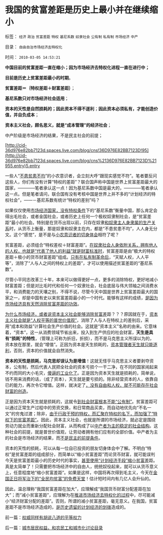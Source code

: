 # 我国的贫富差距是历史上最小并在继续缩小

标签： `经济` `政治` `贫富差距` `特权` `基尼系数` `奴隶社会` `公有制` `私有制` `市场经济` `中产` 

目录： `自由自治市场经济去特权化`

时间： `2010-03-05 14:53:21`

**中国目前的贫富差距一直在缩小；因为市场经济去特权化进程一直在进行中；**

**目前是历史上贫富差距最小的时期**。

**贫富差距＝｛特权差距＋财富差距｝**；

**基尼系数只对市场经济社会适用**；

**资本的天性是自然损耗的；因此资本不得不逐利**；**因此资本必须私有，才能创造价值，并自负成本**；

**资本主义社会，顾名思义，就是“成本管理”的经济社会**；

中产阶级是市场经济的结果，不是民主社会的前提；

[http://cid-36d976e82bb7123d.spaces.live.com/blog/cns!36D976E82BB7123D!95](http://cid-36d976e82bb7123d.spaces.live.com/blog/cns%2136D976E82BB7123D%21955.entry)5.entry

一些人“[不患贫患不均](../../../2009/2/7/“不患贫而患不均”是伪公平，是特权化，社会等级化.md)”的小农意识者，会立刻大呼“跟现实感觉不符”。笔者要反问这些人，你们有没有计算“特权的差距”？联合国声称中国是世界上贫富差距最大的国家，————笔者承认这一点！因为基尼系数中国是最大的，————笔者承认这一点。但是笔者请问，联合国有没有考核中国是世界上并不多的“计划经济的特权社会”，——－基尼系数有统计“特权的差别”吗？

如果仅仅使用[市场经济国家，没有特权条件](../../../2009/10/30/资本主义和公民主义，和社会特权.md)下的“基尼系数”衡量中国，那么肯定会得出毛社会，或者金国社会，或者历史上任何一个极权奴隶制社会，是“贫富差距”最小的社会。特别是在货币出现以前，只存在奴隶[和奴隶主人身隶属的生产关系](../../../2010/1/20/奴隶社会传统文化传承的三个因素.md)时，从货币上衡量，那是奴隶和奴隶主在内，都是“不患贫患不均”，人人身无分文。这个“感觉”，是不是与[小农意识者的切身体会](../../../2009/11/14/小农历史经济中形成的“一无所有”的小农意识.md)相符了呢？

贫富差距，必须组合“特权差权＋财富差距”。[在奴隶社会人身依附关系，拥有他人的人权，也就是“代表了他人的利益”就是财富标准时](../../../2009/12/8/奴隶社会中的财富衡量标准.md)，贫富差距是由“极大的特权差距＋极小的货币财富差距”组成。[只有在私有制革命后](http://blog.sina.com.cn/s/blog_5563a64d0100fr7q.html)，“天赋人权，人人平等”，消除了“人与人之间的特权上的差距”，才可以使用描述贫富差距的“基尼系数”。

尽管小平同志改革三十年，本来可以做得更好一点，更多的消除特权，更好地减小财富差距；但是对比毛时代和任何一个奴隶社会，社会底层与伟大领袖之间消费水平，和消费能力的天壤之别，不得不说，尽管今天中国是世界上贫富差距最大的国家之一，却是中国有史以来贫富差距最小的一个时代。能够有这样的成绩，[是因为市场经济具有天然消除贫富差距的功效](../../../2009/11/28/从工作福利消除贫富差距看公有制的低效率.md)。

[为什么市场经济，或者说资本主义社会能够消除贫富差](../../../2009/11/24/为什么市场经济能消除贫富差距.md)距？？？原因就在于，[资本主义社会就是“人权平等的普世价值观”](../../../2009/10/30/社会主义，资本主义和公民主义.md)，消除了人与人在特权上的差别后，采用“成本和效益”计算社会生产价值的社会。这就是“资本主义”名称的由来。它意味着，“资本”，这一从消费领域节省出来，投入到生产供应的社会财富，**天生是具有“损耗”的特性**，（管理上可称为折旧，折损），而不是马克思主义所误以为的，资本放在那里，就会“增值”。正因为资本是天生损耗的，[资本管理者天生就只能逐利](../../../2009/11/9/“资本逐利”是人类行为第三个次级需求本能.md)，否则，资本的价值就会自然消失。

**资本的天性是损耗，马克思却误认为是增值**！这就无怪乎马克思主义者要剥夺资本，公有制，然后代表人民把全社会的资本亏损个一干二净，在不同的国家闹起来不约而同的大小毛灾，[傻逼的工业化了](../../../2009/8/2/工业化一定创造价值吗.md)。正是因为资本天生就是损耗的，简单说，钱不用来消费的话，（成了资本），天生就是要亏损的。除非经营资本的人，依靠自已的能力，再次令它增值。这样，就决定了[，没有自由和人权，就不可能存在社会财富的创造](../../../2009/6/26/自由是社会财富生产的源泉，左派注定是乌托邦.md)。

正是因为资本天生就是损耗的，这就令[到社会财富根本不能“公有制”](http://darthvad.blog.sohu.com/129535295.html)。贫富差距可以通过正常生产过程中的劳资交换，和日常商品买卖，而自动地优先向“不名一文”的穷鬼过渡；除非，[由于行政干预的特权，而汇聚在特权的名下，而加强了“特权下的贫富差距”](../../../2009/4/6/“市场不理性”道德借口操纵利益剥夺和财富转移.md)。因此，资本主义社会，也就是所谓的市场经济，就必定是围绕劳动力就业而重新分配社会财富，从而构成了以[中产者为主的稳定的社会结构](../../../2008/7/20/为什么中产者为主的社会很稳定.md)。这种社会的前提，就是普世价值观，让劳动者拥有他们应有的全部价值。中产者为主的社会是市场经济的结果，而[不是民主的前提条件](../../../2010/3/2/“物质供应极大丰富才能讲民主“.md)。

资本的天性的损耗，可以从每一位自已投资的朋友切身体会中了解。不明白“特权”是贫富差距的组成部分，而简单以“缩小贫富差距”而论货币财富，就可能误判今天是贫富差距最小的历史时代的事实，[甚至使用“计划经济手段”缩小贫富差](../../../2009/9/16/公有制计划经济是造成贫富差距的原因.md)距。真是太简单了！只需要把市场经济中的自由人，统统奴役起来，就可以从货币意义上，任意程度地“缩小贫富差距”。如果是这样，中国将再次得到毛主义，今天在[金国正日将军治下的“全民均贫富”的免费天堂](../../../2009/6/3/朝鲜是个天堂，衣食住行减肥死都免费.md)！估计短时间内有几亿人会升仙的。

因此，温总理称“我国贫富差距在加大”，应理解成“我国货币财富分配差距在加大”；而“减小贫富差距”，应理解为在[推进市场经济去特权化的过程](../../../2009/7/29/阻碍中国深入改革的最顽固利益集团.md)中，尽可能减小“经济财富分配的差距”。否则，所谓的减小贫富差距，毫无意义。在我国，贫富差距不是市场经济造成的，[是历史遗留的计划经济的划拨](../../../2009/8/14/计划经济的划拨是寻租腐败之源.md)造成的。



前一篇：[权威同样有胡说八道的平等权力](../../../2010/3/5/权威同样有胡说八道的平等权力.md)

后一篇：[城市居民权益，和农民工和城市化讨论目录](../../../2010/3/5/城市居民权益，和农民工和城市化讨论目录.md)